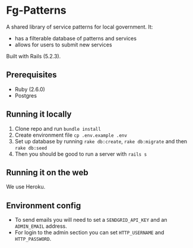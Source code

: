 # Fg-Patterns

A shared library of service patterns for local government. It:

* has a filterable database of patterns and services
* allows for users to submit new services

Built with Rails (5.2.3).

## Prerequisites

* Ruby (2.6.0)
* Postgres

## Running it locally

1. Clone repo and run `bundle install`
2. Create environment file `cp .env.example .env`
3. Set up database by running `rake db:create`, `rake db:migrate` and then `rake db:seed`
4. Then you should be good to run a server with `rails s`

## Running it on the web

We use Heroku.

## Environment config

* To send emails you will need to set a `SENDGRID_API_KEY` and an `ADMIN_EMAIL` address.
* For login to the admin section you can set `HTTP_USERNAME` and `HTTP_PASSWORD`.